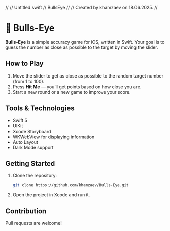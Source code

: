 //
//  Untitled.swift
//  BullsEye
//
//  Created by khamzaev on 18.06.2025.
//

# 🎯 Bulls-Eye

**Bulls-Eye** is a simple accuracy game for iOS, written in Swift. Your goal is to guess the number as close as possible to the target by moving the slider.

## How to Play

1. Move the slider to get as close as possible to the random target number (from 1 to 100).
2. Press **Hit Me** — you’ll get points based on how close you are.
3. Start a new round or a new game to improve your score.

## Tools & Technologies

- Swift 5
- UIKit
- Xcode Storyboard
- WKWebView for displaying information
- Auto Layout
- Dark Mode support

## Getting Started

1. Clone the repository:
   ```bash
   git clone https://github.com/khamzaev/Bulls-Eye.git
   ```
2. Open the project in Xcode and run it.

## Contribution

Pull requests are welcome!
